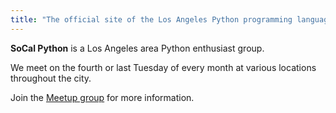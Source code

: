 ```yaml
---
title: "The official site of the Los Angeles Python programming language community."
---
```



**SoCal Python** is a Los Angeles area Python enthusiast group.

We meet on the fourth or last Tuesday of every month at various locations throughout the city.

Join the [Meetup group](https://www.meetup.com/socalpython/) for more information.
